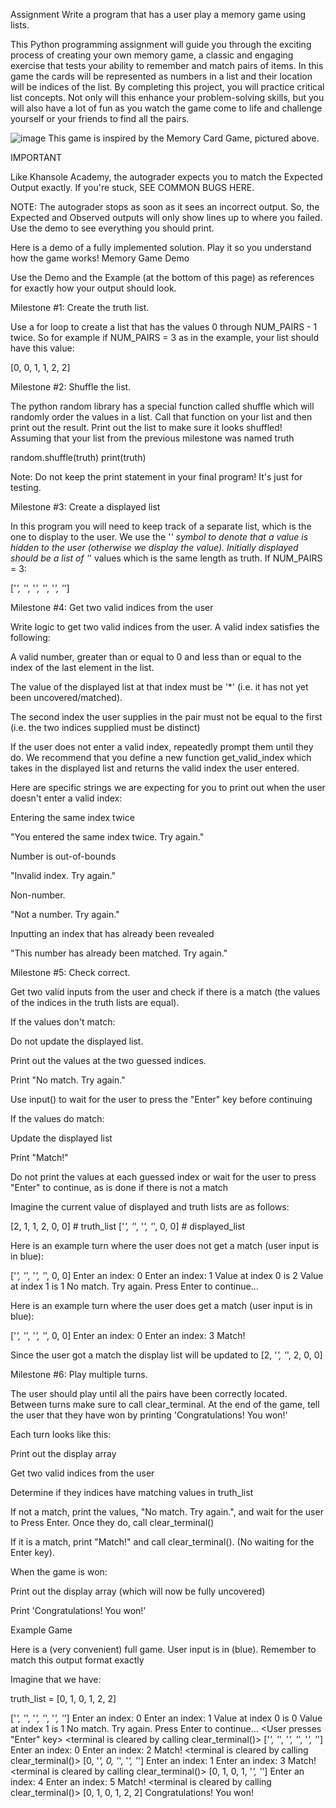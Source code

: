Assignment
Write a program that has a user play a memory game using lists.

This Python programming assignment will guide you through the exciting process of creating your own memory game, 
a classic and engaging exercise that tests your ability to remember and match pairs of items. 
In this game the cards will be represented as numbers in a list and their location will be indices of the list. 
By completing this project, you will practice critical list concepts. 
Not only will this enhance your problem-solving skills, 
but you will also have a lot of fun as you watch the game come to life and challenge yourself or your friends to find all the pairs.

![image](https://github.com/user-attachments/assets/e7b56104-10aa-4bf0-8e93-9f73855916d4)
This game is inspired by the Memory Card Game, pictured above.

IMPORTANT

Like Khansole Academy, the autograder expects you to match the Expected Output exactly. 
If you're stuck, SEE COMMON BUGS HERE.

NOTE: The autograder stops as soon as it sees an incorrect output. 
So, the Expected and Observed outputs will only show lines up to where you failed. 
Use the demo to see everything you should print.

Here is a demo of a fully implemented solution. Play it so you understand how the game works! Memory Game Demo 

Use the Demo and the Example (at the bottom of this page) as references for exactly how your output should look.

Milestone #1: Create the truth list.

Use a for loop to create a list that has the values  0  through  NUM_PAIRS - 1  twice. 
So for example if  NUM_PAIRS = 3 as in the example, your list should have this value:

[0, 0, 1, 1, 2, 2]

Milestone #2: Shuffle the list. 

The python random library has a special function called shuffle which will randomly order the values in a list. 
Call that function on your list and then print out the result. 
Print out the list to make sure it looks shuffled! 
Assuming that your list from the previous milestone was named truth

random.shuffle(truth)
print(truth)

Note: Do not keep the print statement in your final program! It's just for testing.

Milestone #3: Create a displayed list

In this program you will need to keep track of a separate list, which is the one to display to the user. 
We use the '*' symbol to denote that a value is hidden to the user (otherwise we display the value). 
Initially displayed should be a list of '*' values which is the same length as truth. If  NUM_PAIRS = 3:

['*', '*', '*', '*', '*', '*']

Milestone #4: Get two valid indices from the user

Write logic to get two valid indices from the user. A valid index satisfies the following:

A valid number, greater than or equal to 0 and less than or equal to the index of the last element in the list.

The value of the displayed list at that index must be '*' (i.e. it has not yet been uncovered/matched).

The second index the user supplies in the pair must not be equal to the first (i.e. the two indices supplied must be distinct)

If the user does not enter a valid index, repeatedly prompt them until they do. 
We recommend that you define a new function get_valid_index which takes in the displayed list and returns the valid index the user entered.

Here are specific strings we are expecting for you to print out when the user doesn't enter a valid index:

Entering the same index twice

"You entered the same index twice. Try again."

Number is out-of-bounds

"Invalid index. Try again."

Non-number.

"Not a number. Try again."

Inputting an index that has already been revealed

"This number has already been matched. Try again."

Milestone #5: Check correct.

Get two valid inputs from the user and check if there is a match (the values of the indices in the truth lists are equal).

If the values don't match:

Do not update the displayed list. 

Print out the values at the two guessed indices.

Print "No match. Try again."

Use input() to wait for the user to press the "Enter" key before continuing

If the values do match:

Update the displayed list

Print "Match!"

Do not print the values at each guessed index or wait for the user to press "Enter" to continue, as is done if there is not a match

Imagine the current value of displayed and truth lists are as follows:

[2, 1, 1, 2, 0, 0] # truth_list
['*', '*', '*', '*', 0, 0] # displayed_list

Here is an example turn where the user does not get a match (user input is in blue):

['*', '*', '*', '*', 0, 0]
Enter an index: 0
Enter an index: 1
Value at index 0 is 2
Value at index 1 is 1
No match. Try again. 
Press Enter to continue... 

Here is an example turn where the user does get a match (user input is in blue):

['*', '*', '*', '*', 0, 0]
Enter an index: 0
Enter an index: 3
Match!

Since the user got a match the display list will be updated to [2, '*', '*', 2, 0, 0]

Milestone #6: Play multiple turns.

The user should play until all the pairs have been correctly located. Between turns make sure to call clear_terminal. 
At the end of the game, tell the user that they have won by printing 'Congratulations! You won!'

Each turn looks like this:

Print out the display array

Get two valid indices from the user

Determine if they indices have matching values in truth_list

If not a match, print the values, "No match. Try again.", and wait for the user to Press Enter. Once they do, call clear_terminal()

If it is a match, print "Match!" and call clear_terminal(). (No waiting for the Enter key).

When the game is won:

Print out the display array (which will now be fully uncovered)

Print 'Congratulations! You won!'

Example Game

Here is a (very convenient) full game. User input is in (blue). Remember to match this output format exactly

Imagine that we have:

truth_list = [0, 1, 0, 1, 2, 2]

['*', '*', '*', '*', '*', '*']
Enter an index: 0
Enter an index: 1
Value at index 0 is 0
Value at index 1 is 1
No match. Try again. 
Press Enter to continue... <User presses "Enter" key>
<terminal is cleared by calling clear_terminal()>
['*', '*', '*', '*', '*', '*']
Enter an index: 0
Enter an index: 2
Match!
<terminal is cleared by calling clear_terminal()>
[0, '*', 0, '*', '*', '*']
Enter an index: 1
Enter an index: 3
Match!
<terminal is cleared by calling clear_terminal()>
[0, 1, 0, 1, '*', '*']
Enter an index: 4
Enter an index: 5
Match!
<terminal is cleared by calling clear_terminal()>
[0, 1, 0, 1, 2, 2]
Congratulations! You won!
